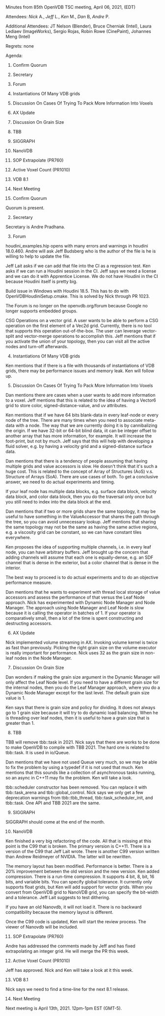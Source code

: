 Minutes from 85th OpenVDB TSC meeting, April 06, 2021, (EDT)

Attendees: *Nick* A., *Jeff* L., *Ken* M., *Dan* B, *Andre* P.

Additional Attendees: JT Nelson (Blender), Bruce Cherniak (Intel),
Laura Lediaev (ImageWorks), Sergio Rojas, Robin Rowe (CinePaint), 
Johannes Meng (Intel)

Regrets: none

Agenda:

1) Confirm Quorum
2) Secretary
3) Forum
4) Instantiations Of Many VDB grids
5) Discussion On Cases Of Trying To Pack More Information Into Voxels
6) AX Update
7) Discussion On Grain Size
8) TBB
9) SIGGRAPH
10) NanoVDB
11) SOP Extrapolate (PR760)
12) Active Voxel Count (PR1010)
13) VDB 8.1
14) Next Meeting

1) Confirm Quorum

Quorum is present.

2) Secretary

Secretary is Andre Pradhana.

3) Forum

houdini_examples.hip opens with many errors and warnings in houdini 18.0.460. Andre will ask Jeff Budsberg who is the author of the file is he is willing to help to update the file.

Jeff Lait asks if we can add that file into the CI as a regression test. Ken asks if we can run a Houdini session in the CI. Jeff says we need a license and we can do it with Apprentice License. We do not have Houdini in the CI because Houdini itself is pretty big.

Build issue in Windows with Houdini 18.5. This has to do with OpenVDBHoudiniSetup.cmake. This is solved by Nick through PR 1023.

The Forum is no longer on the openvdb.org/forum because Google no longer supports embedded groups.

CSG Operations on a vector grid. A user wants to be able to perform a CSG operation on the first element of a Vec2d grid. Currently, there is no tool that supports this operation out-of-the-box. The user can leverage vector-split and vector-merge operations to accomplish this. Jeff mentions that if you activate the union of your topology, then you can visit all the active nodes and turn-off afterwards.

4) Instantiations Of Many VDB grids

Ken mentions that if there is a file with thousands of instantiations of VDB grids, there may be performance issues and memory leak. Ken will follow up.

5) Discussion On Cases Of Trying To Pack More Information Into Voxels

Dan mentions there are cases when a user wants to add more information to a voxel. Jeff mentions that this is related to the idea of having a Vector6 grid to store color, signed-distance-value, and uv attributes.

Ken mentions that if we have 64 bits blank-data in every leaf-node or every node of the tree. There are many times when you need to associate meta-data with a node. The way that we are currently doing it is by cannibalizing the origin. If we have 32-bit or 64-bit blind data, iit can be integer offset to another array that has more information, for example. It will increase the foot-print, but not by much. Jeff says that this will help with developing a fluid solver, e.g. by having a velocity grid and a signed-distance surface data.

Dan mentions that there is a tendency of people assuming that having multiple grids and value accessors is slow. He doesn't think that it's such a huge cost. This is related to the concept of Array of Structures (AoS) v.s. Structure of Arrays (SoA). There are use cases of both. To get a conclusive answer, we need to do actual experiments and timing.

If your leaf node has multiple data blocks, e.g. surface data block, velocity data block, and color data block, then you do the traversal only once but you still need to index into the data block at the end.

Dan mentions that if two or more grids share the same topology, it may be useful to have something in the ValueAccessor that shares the path through the tree, so you can avoid unnecessary lookup. Jeff mentions that sharing the same topology may not be the same as having the same active regions, e.g. a viscosity grid can be constant, so we can have constant tiles everywhere. 

Ken proposes the idea of supporting multiple channels, i.e. in every leaf node, you can have arbitrary buffers. Jeff brought up the concern that adding channels will assume that each one is equally-dense, e.g. an SDF channel that is dense in the exterior, but a color channel that is dense in the interior.

The best way to proceed is to do actual experiments and to do an objective performance measure.

Dan mentions that he wants to experiment with thread local storage of value accessors and assess the performance of that versus the Leaf Node approach. Nick has experimented with Dynamic Node Manager and Node Manager. The approach using Node Manager and Leaf Node is slow because it is calling the operator in batches of 1. If your operator is comparatively small, then a lot of the time is spent constructing and destructing accessors.

6) AX Update 

Nick implemented volume streaming in AX. Invoking volume kernel is twice as fast than previously. Picking the right grain size on the volume executor is really important for performance. Nick uses 32 as the grain size in non-leaf nodes in the Node Manager.

7) Discussion On Grain Size

Dan wonders if making the grain size argument in the Dynamic Manager will only affect the Leaf Node level. If you need to have a different grain size for the internal nodes, then you do the Leaf Manager approach, where  you do a Dynamic Node Manager except for the last level. The default grain size value is 1.

Ken says that there is grain size and policy for dividing. It does not always go to 1 grain size because it will try to do dynamic load balancing. When he is threading over leaf nodes, then it is useful to have a grain size that is greater than 1.

8) TBB

TBB will remove tbb::task in 2021. Nick says that there are works to be done to make OpenVDB to compile with TBB 2021. The hard one is related to tbb::task. It is used in io/Queue.

Dan mentions that we have not used Queue very much, so we may be able to fix the problem by using a typedef if it is not used that much. Ken mentions that this sounds like a collection of asynchronous tasks running, so an async in C++11 may fix the problem. Ken will take a look.

tbb::scheduler constructor has been removed. You can replace it with tbb::task_arena and tbb::global_control. Nick says we only get a few deprecation warnings from tbb::tbb_thread, tbb::task_scheduler_init, and tbb::task. One API and TBB 2021 are the same.

9) SIGGRAPH

SIGGRAPH should come at the end of the month.

10) NanoVDB

Ken finished a very big refactoring of the code. All that is missing at this point is the C99 that is broken. The primary version is C++11. There is a version of the C99 that Jeff Lait wrote. There is another C99 version written than Andrew Reidmeyer of NVIDIA. The latter will be rewritten.

The memory layout has been modified. Performance is better. There is a 20% improvement between the old version and the new version. Ken added compression. There is a run-time compression. It supports 4 bit, 8, bit, 16 bits, and variable bits. You can specify global tolerance. It currently only supports float grids, but Ken will add support for vector grids. When you convert from OpenVDB grid to NanoVDB grid, you can specify the bit-width and a tolerance. Jeff Lait suggests to test dithering.

If you have an old Nanovdb, it will not load it. There is no backward compatibility because the memory layout is different.

Once the C99 code is updated, Ken will start the review process. The viewer of Nanovdb will be included.

11) SOP Extrapolate (PR760)

Andre has addressed the comments made by Jeff and has fixed extrapolating an integer grid. He will merge the PR this week.

12) Active Voxel Count (PR1010)

Jeff has approved. Nick and Ken will take a look at it this week.

13) VDB 8.1

Nick says we need to find a time-line for the next 8.1 release.

14) Next Meeting

Next meeting is April 13th, 2021. 12pm-1pm EST (GMT-5).


